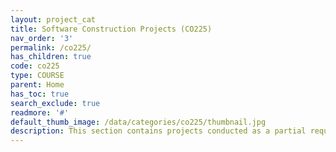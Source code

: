 ```yaml
---
layout: project_cat
title: Software Construction Projects (CO225)
nav_order: '3'
permalink: /co225/
has_children: true
code: co225
type: COURSE
parent: Home
has_toc: true
search_exclude: true
readmore: '#'
default_thumb_image: /data/categories/co225/thumbnail.jpg
description: This section contains projects conducted as a partial requirement to complete the course CO225 - Software Constructions. There are primarily two types of applications developed, web applications and mobile applications. Both of these application types are based on the Java programming language
---
```

